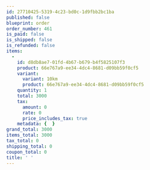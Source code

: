 ```yaml
---
id: 27710425-5319-4c23-bd0c-1d9fbb2bc1ba
published: false
blueprint: order
order_number: 461
is_paid: false
is_shipped: false
is_refunded: false
items:
  -
    id: d8db8ae7-01fd-4b67-b679-b4f5825107f3
    product: 66e767a9-ee34-4dc4-8681-d09bb59f0cf5
    variant:
      variant: 10km
      product: 66e767a9-ee34-4dc4-8681-d09bb59f0cf5
    quantity: 1
    total: 3000
    tax:
      amount: 0
      rate: 0
      price_includes_tax: true
    metadata: {  }
grand_total: 3000
items_total: 3000
tax_total: 0
shipping_total: 0
coupon_total: 0
title: ' '
---
```

